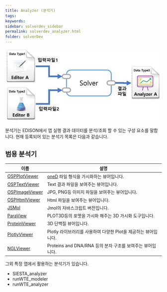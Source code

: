 ```yaml
---
title: Analyzer (분석기)
tags: 
keywords:
sidebar: solverdev_sidebar
permalink: solverdev_analyzer.html
folder: solverDev
---
```


![사이언스 앱 실행 시나리오](/images/solverdev/03/image02_execution_scenario.png)

분석기는 EDISON에서 앱 실행 결과 데이터를 분석/조회 할 수 있는 구성 요소를 말합니다. 현재 등록되어 있는 분석기 목록은 다음과 같습니다.

## 범용 분석기
|이름|설명|
|--|--|
|[OSPPlotViewer]()|[oneD](../04_Science_App_Programing/02_Output_programing/03_oneD.md) 파일 형식을 가시화하는 뷰어입니다.|
|[OSPTextViewer]()|Text 결과 파일을 보여주는 뷰어입니다.|
|[OSPImageViewer]()|JPG, PNG등 이미지 파일을 보여주는 뷰어입니다.|
|[OSPHtmlViewer]()|Html 파일을 보여주는 뷰어입니다.|
|[JSMol]()|Jmol의 자바스크립트 버전입니다.  |
|[ParaView]()|PLOT3D등의 포멧을 가시화 해주는 3D 가시화 도구입니다.|
|[ProteinViewer]()|3D 단백질 뷰어입니다.|
|[PlotlyViewer]()|Plotly 라이브러리를 사용하여 다양한 Plot을 제공하는 뷰어입니다. |
|[NGLViewer]()| Proteins and DNA/RNA 등의 분자 구조를 보여주는 뷰어입니다.|

그외 특정 앱에서 활용하는 분석기가 있습니다.
- SIESTA_analyzer
- runWTE_modeler
- runWTE_analyzer
